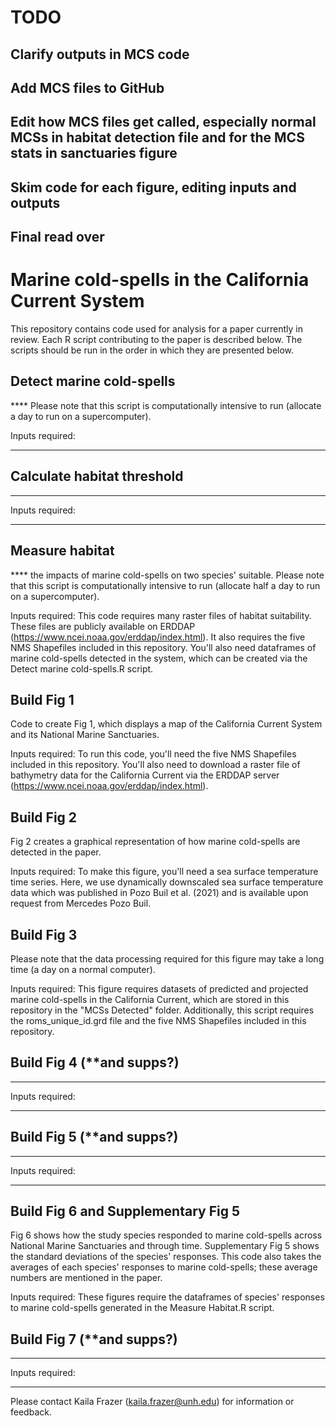 # TODO

## Clarify outputs in MCS code
## Add MCS files to GitHub
## Edit how MCS files get called, especially normal MCSs in habitat detection file and for the MCS stats in sanctuaries figure
## Skim code for each figure, editing inputs and outputs
## Final read over

# Marine cold-spells in the California Current System
This repository contains code used for analysis for a paper currently in review. Each R script contributing to the paper is described below. The scripts should be run in the order in which they are presented below.

## Detect marine cold-spells
**** Please note that this script is computationally intensive to run (allocate a day to run on a supercomputer).

Inputs required:
****

## Calculate habitat threshold
****

Inputs required:
****

## Measure habitat
**** the impacts of marine cold-spells on two species' suitable. Please note that this script is computationally intensive to run (allocate half a day to run on a supercomputer).

Inputs required:
This code requires many raster files of habitat suitability. These files are publicly available on ERDDAP (https://www.ncei.noaa.gov/erddap/index.html). It also requires the five NMS Shapefiles included in this repository. You'll also need dataframes of marine cold-spells detected in the system, which can be created via the Detect marine cold-spells.R script.

## Build Fig 1
Code to create Fig 1, which displays a map of the California Current System and its National Marine Sanctuaries.

Inputs required:
To run this code, you'll need the five NMS Shapefiles included in this repository. You'll also need to download a raster file of bathymetry data for the California Current via the ERDDAP server (https://www.ncei.noaa.gov/erddap/index.html). 

## Build Fig 2
Fig 2 creates a graphical representation of how marine cold-spells are detected in the paper.

Inputs required:
To make this figure, you'll need a sea surface temperature time series. Here, we use dynamically downscaled sea surface temperature data which was published in Pozo Buil et al. (2021) and is available upon request from Mercedes Pozo Buil.

## Build Fig 3
Please note that the data processing required for this figure may take a long time (a day on a normal computer).

Inputs required:
This figure requires datasets of predicted and projected marine cold-spells in the California Current, which are stored in this repository in the "MCSs Detected" folder. Additionally, this script requires the roms_unique_id.grd file and the five NMS Shapefiles included in this repository.

## Build Fig 4 (**and supps?)
****

Inputs required:
****

## Build Fig 5 (**and supps?)
****

Inputs required:
****

## Build Fig 6 and Supplementary Fig 5
Fig 6 shows how the study species responded to marine cold-spells across National Marine Sanctuaries and through time. Supplementary Fig 5 shows the standard deviations of the species' responses. This code also takes the averages of each species' responses to marine cold-spells; these average numbers are mentioned in the paper.

Inputs required:
These figures require the dataframes of species' responses to marine cold-spells generated in the Measure Habitat.R script.

## Build Fig 7 (**and supps?)
****

Inputs required:
****

Please contact Kaila Frazer (kaila.frazer@unh.edu) for information or feedback.
